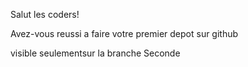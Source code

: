 Salut les coders!

Avez-vous reussi a faire votre premier depot sur github

visible seulementsur la branche Seconde

